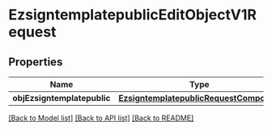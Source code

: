 # EzsigntemplatepublicEditObjectV1Request

## Properties
Name | Type | Description | Notes
------------ | ------------- | ------------- | -------------
**objEzsigntemplatepublic** | [**EzsigntemplatepublicRequestCompound**](EzsigntemplatepublicRequestCompound.md) |  | 

[[Back to Model list]](../README.md#documentation-for-models) [[Back to API list]](../README.md#documentation-for-api-endpoints) [[Back to README]](../README.md)


